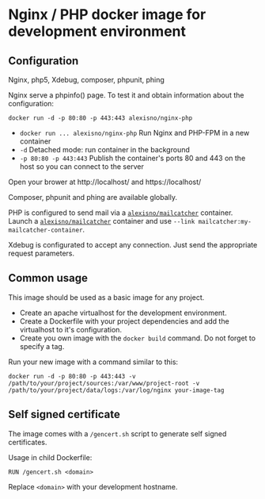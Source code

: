 Nginx / PHP docker image for development environment
====================================================

## Configuration

Nginx, php5, Xdebug, composer, phpunit, phing

Nginx serve a phpinfo() page. To test it and obtain information about the configuration:
```
docker run -d -p 80:80 -p 443:443 alexisno/nginx-php
```
* `docker run ... alexisno/nginx-php` Run Nginx and PHP-FPM in a new container
* `-d` Detached mode: run container in the background
* `-p 80:80 -p 443:443` Publish the container's ports 80 and 443 on the host so you can connect to the server

Open your brower at http://localhost/ and https://localhost/

Composer, phpunit and phing are available globally.

PHP is configured to send mail via a [`alexisno/mailcatcher`](https://github.com/AlexisNo/dev-dockerfiles/tree/master/ubuntu/children/mailcatcher) container.
Launch a [`alexisno/mailcatcher`](https://github.com/AlexisNo/dev-dockerfiles/tree/master/ubuntu/children/mailcatcher) container and use `--link mailcatcher:my-mailcatcher-container`.

Xdebug is configurated to accept any connection. Just send the appropriate request parameters.


## Common usage

This image should be used as a basic image for any project.
* Create an apache virtualhost for the development environment.
* Create a Dockerfile with your project dependencies and add the virtualhost to it's configuration.
* Create you own image with the `docker build` command. Do not forget to specify a tag.

Run your new image with a command similar to this:
```
docker run -d -p 80:80 -p 443:443 -v /path/to/your/project/sources:/var/www/project-root -v /path/to/your/project/data/logs:/var/log/nginx your-image-tag
```


## Self signed certificate

The image comes with a `/gencert.sh` script to generate self signed certificates.

Usage in child Dockerfile:
```
RUN /gencert.sh <domain>
```

Replace `<domain>` with your development hostname.
